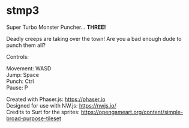 # stmp3
Super Turbo Monster Puncher... **THREE!**

Deadly creeps are taking over the town! Are you a bad enough dude to punch them all?


Controls:

Movement: WASD  
Jump: Space  
Punch: Ctrl  
Pause: P  


Created with Phaser.js: https://phaser.io  
Designed for use with NW.js: https://nwjs.io/  
Credits to Surt for the sprites: https://opengameart.org/content/simple-broad-purpose-tileset
